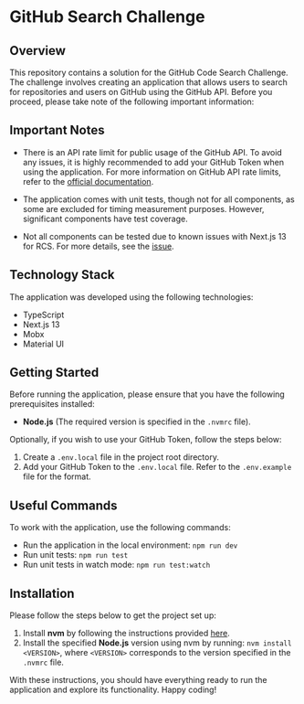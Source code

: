 # GitHub Search Challenge

## Overview

This repository contains a solution for the GitHub Code Search Challenge. The challenge involves creating an application that allows users to search for repositories and users on GitHub using the GitHub API. Before you proceed, please take note of the following important information:

## Important Notes

- There is an API rate limit for public usage of the GitHub API. To avoid any issues, it is highly recommended to add your GitHub Token when using the application. For more information on GitHub API rate limits, refer to the [official documentation](https://docs.github.com/en/rest/overview/resources-in-the-rest-api?apiVersion=2022-11-28#exceeding-the-rate-limit).

- The application comes with unit tests, though not for all components, as some are excluded for timing measurement purposes. However, significant components have test coverage.

- Not all components can be tested due to known issues with Next.js 13 for RCS. For more details, see the [issue](https://github.com/vercel/next.js/issues/47299).

## Technology Stack

The application was developed using the following technologies:

- TypeScript
- Next.js 13
- Mobx
- Material UI

## Getting Started

Before running the application, please ensure that you have the following prerequisites installed:

- **Node.js** (The required version is specified in the `.nvmrc` file).

Optionally, if you wish to use your GitHub Token, follow the steps below:

1. Create a `.env.local` file in the project root directory.
2. Add your GitHub Token to the `.env.local` file. Refer to the `.env.example` file for the format.

## Useful Commands

To work with the application, use the following commands:

- Run the application in the local environment: `npm run dev`
- Run unit tests: `npm run test`
- Run unit tests in watch mode: `npm run test:watch`

## Installation

Please follow the steps below to get the project set up:

1. Install **nvm** by following the instructions provided [here](https://github.com/nvm-sh/nvm#installation-and-update).
2. Install the specified **Node.js** version using nvm by running: `nvm install <VERSION>`, where `<VERSION>` corresponds to the version specified in the `.nvmrc` file.

With these instructions, you should have everything ready to run the application and explore its functionality. Happy coding!
